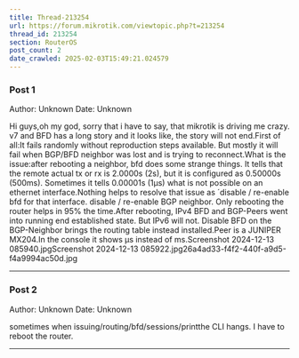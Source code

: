 ```yaml
---
title: Thread-213254
url: https://forum.mikrotik.com/viewtopic.php?t=213254
thread_id: 213254
section: RouterOS
post_count: 2
date_crawled: 2025-02-03T15:49:21.024579
---
```


### Post 1
Author: Unknown
Date: Unknown

Hi guys,oh my god, sorry that i have to say, that mikrotik is driving me crazy. v7 and BFD has a long story and it looks like, the story will not end.First of all:It fails randomly without reproduction steps available. But mostly it will fail when BGP/BFD neighbor was lost and is trying to reconnect.What is the issue:after rebooting a neighbor, bfd does some strange things. It tells that the remote actual tx or rx is 2.0000s (2s), but it is configured as 0.50000s (500ms). Sometimes it tells 0.00001s (1µs) what is not possible on an ethernet interface.Nothing helps to resolve that issue as ´disable / re-enable bfd for that interface. disable / re-enable BGP neighbor. Only rebooting the router helps in 95% the time.After rebooting, IPv4 BFD and BGP-Peers went into running end established state. But IPv6 will not. Disable BFD on the BGP-Neighbor brings the routing table instead installed.Peer is a JUNIPER MX204.In the console it shows µs instead of ms.Screenshot 2024-12-13 085940.jpgScreenshot 2024-12-13 085922.jpg26a4ad33-f4f2-440f-a9d5-f4a9994ac50d.jpg

---
### Post 2
Author: Unknown
Date: Unknown

sometimes when issuing/routing/bfd/sessions/printthe CLI hangs. I have to reboot the router.

---
